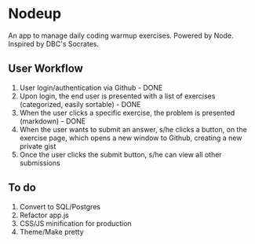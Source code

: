 # Nodeup

An app to manage daily coding warmup exercises. Powered by Node. Inspired by DBC's Socrates.

## User Workflow

1. User login/authentication via Github - DONE
1. Upon login, the end user is presented with a list of exercises (categorized, easily sortable) - DONE
1. When the user clicks a specific exercise, the problem is presented (markdown) - DONE
1. When the user wants to submit an answer, s/he clicks a button, on the exercise page, which opens a new window to Github, creating a new private gist
1. Once the user clicks the submit button, s/he can view all other submissions

## To do

1. Convert to SQL/Postgres
1. Refactor app.js
1. CSS/JS minification for production
1. Theme/Make pretty